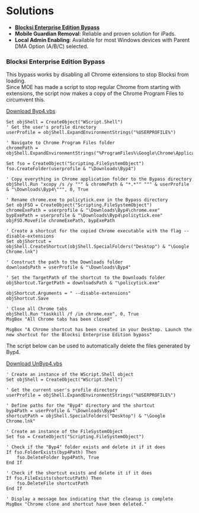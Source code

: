# Solutions
- [**Blocksi Enterprise Edition Bypass**](#blocksi-enterprise-edition-bypass)
- **Mobile Guardian Removal**: Reliable and proven solution for iPads.
- **Local Admin Enabling**: Available for most Windows devices with Parent DMA Option (A/B/C) selected.

### Blocksi Enterprise Edition Bypass
This bypass works by disabling all Chrome extensions to stop Blocksi from loading.  
Since MOE has made a script to stop regular Chrome from starting with extensions, the script now makes a copy of the Chrome Program Files to circumvent this.   
<a href="Byp4.vbs" download><p>Download Byp4.vbs</p></a>
``` vbnet
Set objShell = CreateObject("WScript.Shell")
' Get the user's profile directory
userProfile = objShell.ExpandEnvironmentStrings("%USERPROFILE%")

' Navigate to Chrome Program Files folder
chromePath = objShell.ExpandEnvironmentStrings("%ProgramFiles%\Google\Chrome\Application\")

Set fso = CreateObject("Scripting.FileSystemObject")
fso.CreateFolder(userprofile & "\Downloads\Byp4")

' Copy everything in Chrome application folder to the Bypass directory
objShell.Run "xcopy /s /y """ & chromePath & "*.*"" """ & userProfile & "\Downloads\Byp4\""", 0, True

' Rename chrome.exe to policytick.exe in the Bypass directory
Set objFSO = CreateObject("Scripting.FileSystemObject")
chromeExePath = userprofile & "\Downloads\Byp4\chrome.exe"
bypExePath = userprofile & "\Downloads\Byp4\policytick.exe"
objFSO.MoveFile chromeExePath, bypExePath

' Create a shortcut for the copied Chrome executable with the flag --disable-extensions
Set objShortcut = objShell.CreateShortcut(objShell.SpecialFolders("Desktop") & "\Google Chrome.lnk")

' Construct the path to the Downloads folder
downloadsPath = userProfile & "\Downloads\Byp4"

' Set the TargetPath of the shortcut to the Downloads folder
objShortcut.TargetPath = downloadsPath & "\policytick.exe"

objShortcut.Arguments = " --disable-extensions"
objShortcut.Save

' Close all Chrome tabs
objShell.Run "taskkill /f /im chrome.exe", 0, True
MsgBox "All Chrome tabs has been closed"

MsgBox "A Chrome shortcut has been created in your Desktop. Launch the new shortcut for the Blocksi Enterprise Edition bypass"
```

The script below can be used to automatically delete the files generated by Byp4.
<a href="UnByp4.vbs" download><p>Download UnByp4.vbs</p></a>
``` vbnet
' Create an instance of the WScript.Shell object
Set objShell = CreateObject("WScript.Shell")

' Get the current user's profile directory
userProfile = objShell.ExpandEnvironmentStrings("%USERPROFILE%")

' Define paths for the "Byp4" directory and the shortcut
byp4Path = userProfile & "\Downloads\Byp4"
shortcutPath = objShell.SpecialFolders("Desktop") & "\Google Chrome.lnk"

' Create an instance of the FileSystemObject
Set fso = CreateObject("Scripting.FileSystemObject")

' Check if the "Byp4" folder exists and delete it if it does
If fso.FolderExists(byp4Path) Then
    fso.DeleteFolder byp4Path, True
End If

' Check if the shortcut exists and delete it if it does
If fso.FileExists(shortcutPath) Then
    fso.DeleteFile shortcutPath
End If

' Display a message box indicating that the cleanup is complete
MsgBox "Chrome clone and shortcut have been deleted."
```